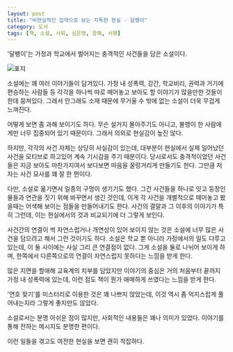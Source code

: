```yaml
---
layout: post
title: "비현실적인 집약으로 보는 지독한 현실 - 달팽이"
category: 도서
tags: [책, 소설, 사회, 심은영, 창해, 서평]
---
```


'달팽이'는
가정과 학교에서 벌어지는 충격적인 사건들을 담은 소설이다.

![표지](https://lh3.googleusercontent.com/7SLrNYkPp9XPizHkN79ehsAIZ8ODGcZquM0OVylpthDD_KnMqa_D5C78luBJ8YCQMaDbg1L_IIT8hg=s480)

소설에는 꽤 여러 이야기들이 담겨있다.
가정 내 성폭력, 강간, 학교비리, 권력과 거기에 편승하는 사람들 등
각각을 하나씩 따로 떼어놓고 보아도 할 이야기가 많을만한 것들이 한데 뭉쳐있다.
그래서 안그래도 소재 때문에 무거울 수 밖에 없는 소설이 더욱 무겁게 느껴진다.

어떻게 보면 좀 과해 보이기도 하다.
무슨 설거지 몰아주기도 아니고,
불행이 한 사람에게만 너무 집중되어 있기 때문이다.
그래서 의외로 현실감이 높진 않다.

하지만, 각각의 사건 자체는 상당히 사실감이 있는데,
대부분이 현실에서 실제 일어났던 사건을 모티브로 하고있어 계속 기시감을 주기 때문이다.
당시로서도 충격적이었던 사건들은 지금 보아도 마찬가지여서
보다보면 마음을 꿀렁거리게 만들기도 한다.
그만큼 저자는 사건 묘사를 꽤 잘 한 편이다.

다만, 소설로 옮기면서 일종의 구멍이 생기기도 했다.
그건 사건들을 하나로 잇고 등장인물들과 연관을 짓기 위해 바꾸면서 생긴 것인데,
이게 각 사건을 개별적으로 떼어놓고 봤을때는 어색해 보이는 점들을 만들어내기도 한다.
사건의 결말과 그 이후의 이야기가 특히 그런데,
이는 현실에서의 것과 비교되기에 더 그렇게 보인다.

사건간의 연결이 썩 자연스럽거나 개연성이 있어 보이지 않는 것은
소설에 너무 많은 사건을 담으려고 해서 그런 것이기도 하다.
소설은 학교 뿐 아니라 가정에서의 일도 다루고 있는데,
이 둘 사이에는 사실 그리 큰 연결점이 없다.
그게 소설을 둘로 나뉘어 보이게 하며,
한쪽에서 다른쪽으로의 연결이 자연스럽지 못하다는 느낌을 받게 한다.

많은 지면을 할애해 교육계의 치부를 담았지만
이야기의 중심은 거의 처음부터 끝까지 가정 내 성폭력에 있는데,
이런 점도 책이 뭔가 애매하게 쓰였다는 느낌을 받게 한다.

'연호 찾기'를 미스터리로 이용한 것은 꽤 나쁘지 않았는데,
이것 역시 좀 억지스럽게 풀어내는지라 그렇게 좋지만도 않았다.

소설로서는 분명 아쉬운 점이 많지만,
사회적인 내용들은 꽤나 의미가 있었다.
이야기를 통해 전하는 메시지도 분명한 편이다.

이런 일들을 겪고도 여전한 현실을 보면 괜히 착잡하다.
